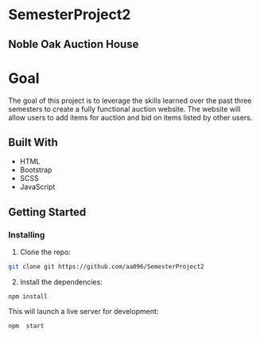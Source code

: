 # SemesterProject2
## Noble Oak Auction House

# Goal

The goal of this project is to leverage the skills learned over the past three semesters to create a fully functional auction website. The website will allow users to add items for auction and bid on items listed by other users.

## Built With

- HTML
- Bootstrap
- SCSS
- JavaScript

## Getting Started

### Installing

1. Clone the repo:

```bash
git clone git https://github.com/aa096/SemesterProject2
```

2. Install the dependencies:

```
npm install
```
This will launch a live server for development:

```bash
npm  start
```
